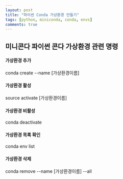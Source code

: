 ```yaml
---
layout: post
title: "파이썬 Conda 가상환경 만들기"
tags: [python, miniconda, conda, envs]
comments: true
---
```


## 미니콘다 파이썬 콘다 가상환경 관련 명령


#### 가상환경 추가
conda create --name [가상환경이름]


#### 가상환경 활성
source activate [가상환경이름]


#### 가상환경 비활성
conda deactivate


#### 가상환경 목록 확인
conda env list


#### 가상환경 삭제
conda remove --name [가상환경이름] --all